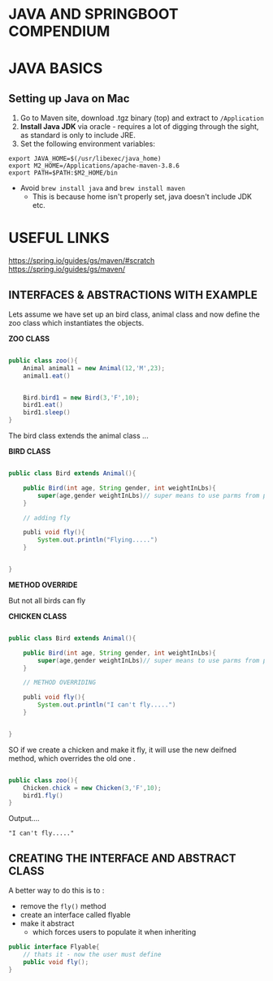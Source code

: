 # JAVA AND SPRINGBOOT COMPENDIUM  




# JAVA BASICS

## Setting up Java on Mac
     
1. Go to Maven site, download .tgz binary (top) and extract to `/Application`  
2. **Install Java JDK** via oracle - requires a lot of digging through the sight, as standard is only to include JRE.
3. Set the following environment variables:  
```shell
export JAVA_HOME=$(/usr/libexec/java_home)
export M2_HOME=/Applications/apache-maven-3.8.6
export PATH=$PATH:$M2_HOME/bin
```

  
- Avoid `brew install java` and `brew install maven`  
  - This is because home isn't properly set, java doesn't include JDK etc.  



# USEFUL LINKS

https://spring.io/guides/gs/maven/#scratch  
https://spring.io/guides/gs/maven/  





## INTERFACES & ABSTRACTIONS WITH EXAMPLE

Lets assume we have set up an bird class, animal class and now define the zoo class which instantiates the objects. 

**ZOO CLASS**
```java

public class zoo(){
	Animal animal1 = new Animal(12,'M',23);
	animal1.eat()


	Bird.bird1 = new Bird(3,'F',10);
	bird1.eat()
	bird1.sleep()
}

```

The bird class extends the animal class ...

**BIRD CLASS**
```java

public class Bird extends Animal(){

	public Bird(int age, String gender, int weightInLbs){
		super(age,gender weightInLbs)// super means to use parms from parent class i.e. animal
	}

	// adding fly

	publi void fly(){
		System.out.println("Flying.....")
	}


}
```


**METHOD OVERRIDE**  

But not all birds can fly 


**CHICKEN CLASS**
```java

public class Bird extends Animal(){

	public Bird(int age, String gender, int weightInLbs){
		super(age,gender weightInLbs)// super means to use parms from parent class i.e. animal
	}

	// METHOD OVERRIDING

	publi void fly(){
		System.out.println("I can't fly.....")
	}


}
```  
  
SO if we create a chicken and make it fly, it will use the new deifned method, which overrides the old one . 


```java

public class zoo(){
	Chicken.chick = new Chicken(3,'F',10);
	bird1.fly()
}

```
   
Output....  

```shell
"I can't fly....."
```
  
## CREATING THE INTERFACE AND ABSTRACT CLASS   
  
A better way to do this is to :   
  
- remove the `fly()` method
- create an interface called flyable
- make it abstract
	- which forces users to populate it when inheriting

```java
public interface Flyable{
	// thats it - now the user must define
	public void fly();
}

```


